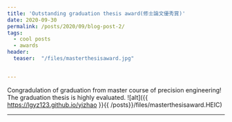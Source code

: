 ```yaml
---
title: 'Outstanding graduation thesis award(修士論文優秀賞)'
date: 2020-09-30
permalink: /posts/2020/09/blog-post-2/
tags:
  - cool posts
  - awards
header:
  teaser:  "/files/masterthesisaward.jpg"


---
```


Congradulation of graduation from master course of precision engineering!
The graduation thesis is highly evaluated.
![alt]({{ https://lgyz123.github.io/yizhao }}{{ /posts}}/files/masterthesisaward.HEIC)

------
